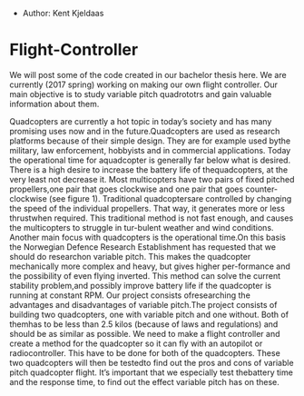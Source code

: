 * Author: Kent Kjeldaas

# Flight-Controller

We will post some of the code created in our bachelor thesis here. We are currently (2017 spring) working on making our own flight controller. Our main objective is to study variable pitch quadrototrs and gain valuable information about them. 

Quadcopters are currently a hot topic in today’s society and has many promising uses now and in the future.Quadcopters are used as research platforms because of their simple design.  They are for example used bythe military, law enforcement, hobbyists and in commercial applications.  Today the operational time for aquadcopter is generally far below what is desired.  There is a high desire to increase the battery life of thequadcopters, at the very least not decrease it.  Most multicopters have two pairs of fixed pitched propellers,one pair that goes clockwise and one pair that goes counter-clockwise (see figure 1).  Traditional quadcoptersare controlled by changing the speed of the individual propellers.  That way, it generates more or less thrustwhen required.  This traditional method is not fast enough, and causes the multicopters to struggle in tur-bulent weather and wind conditions.  Another main focus with quadcopters is the operational time.On  this  basis  the  Norwegian  Defence  Research  Establishment  has  requested  that  we  should  do  researchon variable pitch.  This makes the quadcopter mechanically more complex and heavy, but gives higher per-formance and the possibility of even flying inverted.  This method can solve the current stability problem,and  possibly  improve  battery  life  if  the  quadcopter  is  running  at  constant  RPM.  Our  project  consists  ofresearching the advantages and disadvantages of variable pitch.The project consists of building two quadcopters, one with variable pitch and one without.  Both of themhas to be less than 2.5 kilos (because of laws and regulations) and should be as similar as possible.  We need to make a flight controller and create a method for the quadcopter so it can fly with an autopilot or radiocontroller.  This have to be done for both of the quadcopters.  These two quadcopters will then be testedto find out the pros and cons of variable pitch quadcopter flight.  It’s important that we especially test thebattery time and the response time, to find out the effect variable pitch has on these.

